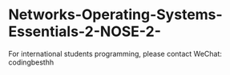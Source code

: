 # Networks-Operating-Systems-Essentials-2-NOSE-2-
For international students programming, please contact WeChat: codingbesthh

